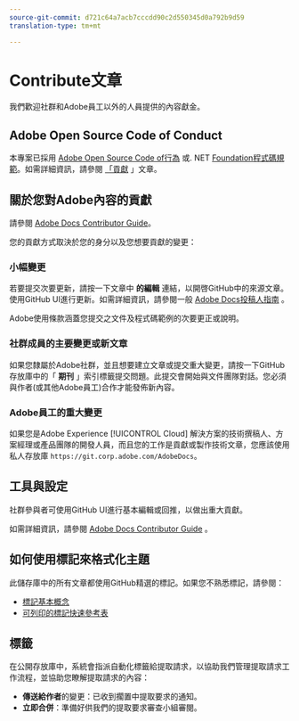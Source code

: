 ```yaml
---
source-git-commit: d721c64a7acb7cccdd90c2d550345d0a792b9d59
translation-type: tm+mt

---
```

# Contribute文章


我們歡迎社群和Adobe員工以外的人員提供的內容獻金。

## Adobe Open Source Code of Conduct

本專案已採用 [Adobe Open Source Code of行為](code-of-conduct.md) 或. NET [Foundation程式碼規範](https://dotnetfoundation.org/code-of-conduct)。如需詳細資訊，請參閱 [「貢獻](contributing.md) 」文章。

## 關於您對Adobe內容的貢獻

請參閱 [Adobe Docs Contributor Guide](https://docs.adobe.com/help/en/contributor/contributor-guide/introduction.html)。

您的貢獻方式取決於您的身分以及您想要貢獻的變更：

### 小幅變更

若要提交次要更新，請按一下文章中 **的編輯** 連結，以開啓GitHub中的來源文章。使用GitHub UI進行更新。如需詳細資訊，請參閱一般 [Adobe Docs投稿人指南](https://docs.adobe.com/help/en/contributor/contributor-guide/introduction.html) 。

Adobe使用條款涵蓋您提交之文件及程式碼範例的次要更正或說明。

### 社群成員的主要變更或新文章

如果您隸屬於Adobe社群，並且想要建立文章或提交重大變更，請按一下GitHub存放庫中的「 **期刊** 」索引標籤提交問題。此提交會開始與文件團隊對話。您必須與作者(或其他Adobe員工)合作才能發佈新內容。

<!--
If you submit a pull request with significant changes to documentation and code examples, you'll see a message in the pull request asking you to submit an online contribution license agreement (CLA). You must complete the online form before we can review your pull request.
-->

### Adobe員工的重大變更

如果您是Adobe Experience [!UICONTROL Cloud] 解決方案的技術撰稿人、方案經理或產品團隊的開發人員，而且您的工作是貢獻或製作技術文章，您應該使用私人存放庫 `https://git.corp.adobe.com/AdobeDocs`。

<!--Employees from other parts of the Adobe world should use the public repo for minor updates.-->

## 工具與設定

社群參與者可使用GitHub UI進行基本編輯或回推，以做出重大貢獻。

如需詳細資訊，請參閱 [Adobe Docs Contributor Guide](https://docs.adobe.com/help/en/contributor/contributor-guide/introduction.html) 。

## 如何使用標記來格式化主題

此儲存庫中的所有文章都使用GitHub精選的標記。如果您不熟悉標記，請參閱：

* [標記基本概念](https://help.github.com/articles/getting-started-with-writing-and-formatting-on-github/)
* [可列印的標記快速參考表](https://guides.github.com/pdfs/markdown-cheatsheet-online.pdf)

## 標籤

在公開存放庫中，系統會指派自動化標籤給提取請求，以協助我們管理提取請求工作流程，並協助您瞭解提取請求的內容：

* **傳送給作者**的變更：已收到擱置中提取要求的通知。
* **立即合併**：準備好供我們的提取要求審查小組審閱。
